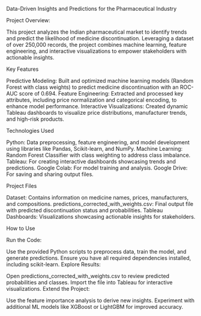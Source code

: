 Data-Driven Insights and Predictions for the Pharmaceutical Industry

Project Overview:

This project analyzes the Indian pharmaceutical market to identify trends and predict the likelihood of medicine discontinuation. Leveraging a dataset of over 250,000 records, the project combines machine learning, feature engineering, and interactive visualizations to empower stakeholders with actionable insights.

Key Features

Predictive Modeling: Built and optimized machine learning models (Random Forest with class weights) to predict medicine discontinuation with an ROC-AUC score of 0.694.
Feature Engineering: Extracted and processed key attributes, including price normalization and categorical encoding, to enhance model performance.
Interactive Visualizations: Created dynamic Tableau dashboards to visualize price distributions, manufacturer trends, and high-risk products.

Technologies Used

Python: Data preprocessing, feature engineering, and model development using libraries like Pandas, Scikit-learn, and NumPy.
Machine Learning: Random Forest Classifier with class weighting to address class imbalance.
Tableau: For creating interactive dashboards showcasing trends and predictions.
Google Colab: For model training and analysis.
Google Drive: For saving and sharing output files.

Project Files

Dataset: Contains information on medicine names, prices, manufacturers, and compositions.
predictions_corrected_with_weights.csv: Final output file with predicted discontinuation status and probabilities.
Tableau Dashboards: Visualizations showcasing actionable insights for stakeholders.

How to Use

Run the Code:

Use the provided Python scripts to preprocess data, train the model, and generate predictions.
Ensure you have all required dependencies installed, including scikit-learn.
Explore Results:

Open predictions_corrected_with_weights.csv to review predicted probabilities and classes.
Import the file into Tableau for interactive visualizations.
Extend the Project:

Use the feature importance analysis to derive new insights.
Experiment with additional ML models like XGBoost or LightGBM for improved accuracy.
